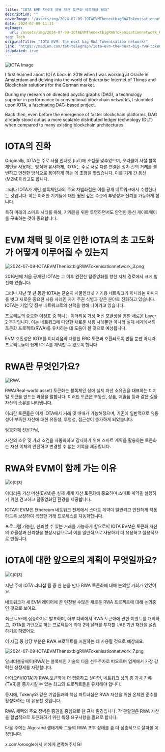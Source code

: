 ```yaml
---
title: "IOTA EVM 차세대 실물 자산 토큰화 네트워크 될까"
description: ""
coverImage: "/assets/img/2024-07-09-IOTAEVMThenextbigRWATokenisationnetwork_0.png"
date: 2024-07-09 11:11
ogImage: 
  url: /assets/img/2024-07-09-IOTAEVMThenextbigRWATokenisationnetwork_0.png
tag: Tech
originalTitle: "IOTA EVM: The next big RWA Tokenisation network?"
link: "https://medium.com/tat-telegraph/iota-evm-the-next-big-rwa-tokenisation-network-1de9dc1bd9dd"
isUpdated: true
---
```





![IOTA Image](/assets/img/2024-07-09-IOTAEVMThenextbigRWATokenisationnetwork_0.png)

I first learned about IOTA back in 2019 when I was working at Oracle in Amsterdam and delving into the world of Enterprise Internet of Things and Blockchain solutions for the German market.

During my research on directed acyclic graphs (DAG), a technology superior in performance to conventional blockchain networks, I stumbled upon IOTA, a fascinating DAG-based project.

Back then, even before the emergence of faster blockchain platforms, DAG already stood out as a more scalable distributed ledger technology (DLT) when compared to many existing blockchain architectures.

<div class="content-ad"></div>

# IOTA의 진화

Originally, IOTA는 주로 사물 인터넷 (IoT)에 초점을 맞추었으며, 오라클이 사설 블록체인을 사용하는 방식과 유사하게, IOTA는 주로 서로 다른 연결된 장치 간의 거래를 불변하고 안전한 방식으로 용이하게 하는 데 초점을 맞췄습니다. 이를 기계 간 통신 (M2M)이라고도 합니다.

<div class="content-ad"></div>

그러나 IOTA가 개인 블록체인과의 주요 차별화점은 이를 공개 네트워크에서 수행한다는 것입니다. 이는 이러한 기계들에 대한 훨씬 깊은 수준의 투명성과 신뢰를 가능하게 합니다.

특히 미래의 스마트 시티를 위해, 기계들을 위한 투명하면서도 안전한 통신 게이트웨이를 구축하는 것이 중요합니다.

# EVM 채택 및 이로 인한 IOTA의 초 고도화가 어떻게 이루어질 수 있는지

![2024-07-09-IOTAEVMThenextbigRWATokenisationnetwork_3.png](/assets/img/2024-07-09-IOTAEVMThenextbigRWATokenisationnetwork_3.png)

<div class="content-ad"></div>

2016년에 처음 공개된 IOTA는 그 이후 완전한 탈중앙화를 향한 자체 경로에서 크게 발전해 왔습니다.

그러나 지난 몇 년 동안 IOTA는 단순히 사물인터넷 기기용 네트워크가 아니라는 이미지를 벗고 새로운 중요한 사용 사례인 자기 주권 식별과 같은 분야로 진화하고 있습니다. IOTA는 기업 및 정부 네트워크로의 선택을 향해 나아가고 있습니다.

프로젝트의 중요한 이정표 중 하나는 이더리움 가상 머신 호환성을 통한 새로운 Layer 2 추가입니다. 이는 네트워크에 다양한 새로운 사용 사례뿐만 아니라 실제 세계에서의 토큰화 프로젝트(RWA)를 유치하는 데 도움이 될 것으로 예상됩니다.

EVM 호환성은 IOTA를 이더리움의 다양한 ERC 토큰과 호환되도록 만들 뿐만 아니라 프로젝트들이 쉽게 IOTA를 채택할 수 있도록 합니다.

<div class="content-ad"></div>

# RWA란 무엇인가요?

![RWA](/assets/img/2024-07-09-IOTAEVMThenextbigRWATokenisationnetwork_4.png)

RWA(Real-world asset) 토큰화는 블록체인 상에 실제 자산 소유권을 대표하는 디지털 토큰을 만드는 과정을 말합니다. 이러한 토큰은 부동산, 상품, 예술품 등과 같은 실물 자산의 소유를 나타냅니다.

이러한 토큰들은 이제 IOTA에서 거래 및 매매가 가능해졌으며, 기존에 일반적으로 유동성이 부족한 자산에 대한 유동성, 투명성, 접근성이 증가하게 되었습니다.

<div class="content-ad"></div>

암호화폐 전문가님,

자산의 소유 및 거래 조건을 자동화하고 강제하기 위해 스마트 계약을 활용하는 토큰화는 자산 이체의 안전하고 변경할 수 없는 기록을 제공합니다.

# RWA와 EVM이 함께 가는 이유

![이미지](/assets/img/2024-07-09-IOTAEVMThenextbigRWATokenisationnetwork_5.png)

이더리움 가상 머신(EVM)은 실제 세계 자산 토큰화에 중요하며 스마트 계약을 실행하기 위한 견고하고 탈중앙화된 환경을 제공합니다.

<div class="content-ad"></div>

IOTA의 EVM은 Ethereum 네트워크 전체에서 스마트 계약이 일관되고 안전하게 작동하도록 보장하여 복잡한 거래 프로세스를 자동화합니다.

프로그램 가능한, 신뢰할 수 있는 거래를 가능하게 함으로써 IOTA EVM은 토큰화 자산의 효율성과 신뢰성을 향상시킴으로써 이를 일반적으로 사용하기 더 유용하고 실용적으로 만듭니다.

#  IOTA에 대한 앞으로의 계획이 무엇일까요?

![이미지](/assets/img/2024-07-09-IOTAEVMThenextbigRWATokenisationnetwork_6.png)

<div class="content-ad"></div>

지난 주에 IOTA 리더십 팀 중 한 분을 만나 RWA 토큰화에 대해 논의할 기회가 있었어요.

네트워크가 새 EVM 레이어에 곧 런칭될 수많은 새로운 RWA 프로젝트에 대해 논의중인 것으로 보여요.

최근 UAE에 집중하기로 발표하며, 아부 다비에서 RWA 토큰화에 관한 이벤트를 개최하고, IOTA를 기반으로 하는 프로젝트에 최대 2억 달러를 투자할 UAE 기반 재단을 설립하기로 하였어요.

이 자금 중 상당 부분은 RWA 프로젝트를 지원하는 데 사용될 것으로 예상돼요.

<div class="content-ad"></div>

![2024-07-09-IOTAEVMThenextbigRWATokenisationnetwork_7.png](/assets/img/2024-07-09-IOTAEVMThenextbigRWATokenisationnetwork_7.png)

알씨더블유에이(RWA)는 블록체인 기술의 다음 선두주자로 떠오르며 업계에서 가장 강력한 성장세를 자랑합니다.

아이오타(IOTA)가 RWA 토큰화에 더 집중하고 싶다면, 네트워크 상의 총 가치 기록(TVR)을 증가시킬 수 있는 최고의 프로젝트들을 유치해야 합니다.

동시에, Tokeny와 같은 기업들과의 핵심 파트너십은 RWA 자산을 위한 온체인 준수를 활성화하는 데 유용할 것입니다.

<div class="content-ad"></div>

RWA 채택의 주요 장벽은 증권을 중심으로 한 규제 환경입니다. 각 관할권은 RWA 자산을 합법적으로 토큰화하기 위한 특정 요구사항을 필요로 합니다.

다음 주에는 Algorand 생태계와 그들의 RWA 포부 상태를 좀 더 심층적으로 살펴볼 예정입니다.

x.com/oroogle에서 저에게 연락해주세요!